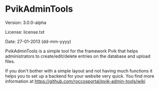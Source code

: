 PvikAdminTools
========

Version: 3.0.0-alpha

License: license.txt

Date: 27-01-2013 (dd-mm-yyyy)

PvikAdminTools is a simple tool for the framework Pvik that helps administrators to create/edit/delete entries on the database and upload files.

If you don't bother with a simple layout and not having much functions it helps you to set up a backend for your website very quick.
You find more information at https://github.com/roccosportal/pvik-admin-tools/wiki
